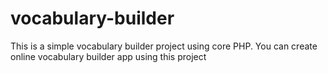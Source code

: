 # vocabulary-builder
This is a simple vocabulary builder project using core PHP.
You can create online vocabulary builder app using this project
